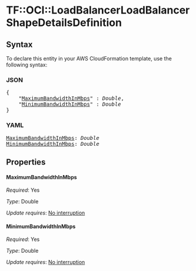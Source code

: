 # TF::OCI::LoadBalancerLoadBalancer ShapeDetailsDefinition

## Syntax

To declare this entity in your AWS CloudFormation template, use the following syntax:

### JSON

<pre>
{
    "<a href="#maximumbandwidthinmbps" title="MaximumBandwidthInMbps">MaximumBandwidthInMbps</a>" : <i>Double</i>,
    "<a href="#minimumbandwidthinmbps" title="MinimumBandwidthInMbps">MinimumBandwidthInMbps</a>" : <i>Double</i>
}
</pre>

### YAML

<pre>
<a href="#maximumbandwidthinmbps" title="MaximumBandwidthInMbps">MaximumBandwidthInMbps</a>: <i>Double</i>
<a href="#minimumbandwidthinmbps" title="MinimumBandwidthInMbps">MinimumBandwidthInMbps</a>: <i>Double</i>
</pre>

## Properties

#### MaximumBandwidthInMbps

_Required_: Yes

_Type_: Double

_Update requires_: [No interruption](https://docs.aws.amazon.com/AWSCloudFormation/latest/UserGuide/using-cfn-updating-stacks-update-behaviors.html#update-no-interrupt)

#### MinimumBandwidthInMbps

_Required_: Yes

_Type_: Double

_Update requires_: [No interruption](https://docs.aws.amazon.com/AWSCloudFormation/latest/UserGuide/using-cfn-updating-stacks-update-behaviors.html#update-no-interrupt)

